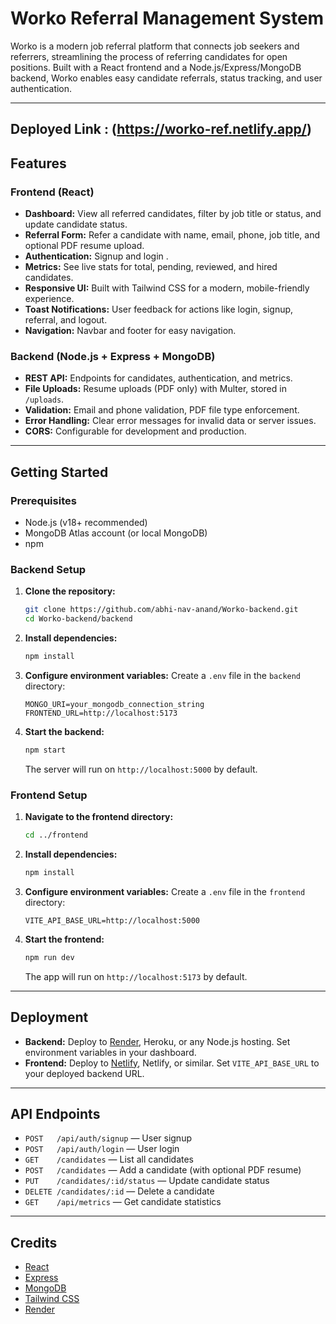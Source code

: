 # Worko Referral Management System

Worko is a modern job referral platform that connects job seekers and referrers, streamlining the process of referring candidates for open positions. Built with a React frontend and a Node.js/Express/MongoDB backend, Worko enables easy candidate referrals, status tracking, and user authentication.

---
## Deployed Link : (https://worko-ref.netlify.app/)

## Features

### Frontend (React)
- **Dashboard:** View all referred candidates, filter by job title or status, and update candidate status.
- **Referral Form:** Refer a candidate with name, email, phone, job title, and optional PDF resume upload.
- **Authentication:** Signup and login .
- **Metrics:** See live stats for total, pending, reviewed, and hired candidates.
- **Responsive UI:** Built with Tailwind CSS for a modern, mobile-friendly experience.
- **Toast Notifications:** User feedback for actions like login, signup, referral, and logout.
- **Navigation:** Navbar and footer for easy navigation.

### Backend (Node.js + Express + MongoDB)
- **REST API:** Endpoints for candidates, authentication, and metrics.
- **File Uploads:** Resume uploads (PDF only) with Multer, stored in `/uploads`.
- **Validation:** Email and phone validation, PDF file type enforcement.
- **Error Handling:** Clear error messages for invalid data or server issues.
- **CORS:** Configurable for development and production.

---

## Getting Started

### Prerequisites
- Node.js (v18+ recommended)
- MongoDB Atlas account (or local MongoDB)
- npm

### Backend Setup

1. **Clone the repository:**
   ```bash
   git clone https://github.com/abhi-nav-anand/Worko-backend.git
   cd Worko-backend/backend
   ```

2. **Install dependencies:**
   ```bash
   npm install
   ```

3. **Configure environment variables:**
   Create a `.env` file in the `backend` directory:
   ```
   MONGO_URI=your_mongodb_connection_string
   FRONTEND_URL=http://localhost:5173
   ```

4. **Start the backend:**
   ```bash
   npm start
   ```
   The server will run on `http://localhost:5000` by default.

### Frontend Setup

1. **Navigate to the frontend directory:**
   ```bash
   cd ../frontend
   ```

2. **Install dependencies:**
   ```bash
   npm install
   ```

3. **Configure environment variables:**
   Create a `.env` file in the `frontend` directory:
   ```
   VITE_API_BASE_URL=http://localhost:5000
   ```

4. **Start the frontend:**
   ```bash
   npm run dev
   ```
   The app will run on `http://localhost:5173` by default.

---

## Deployment

- **Backend:** Deploy to [Render]((https://worko-backend-1-7r3k.onrender.com)), Heroku, or any Node.js hosting. Set environment variables in your dashboard.
- **Frontend:** Deploy to [Netlify](https://worko-ref.netlify.app/), Netlify, or similar. Set `VITE_API_BASE_URL` to your deployed backend URL.

---

## API Endpoints

- `POST   /api/auth/signup` — User signup
- `POST   /api/auth/login` — User login
- `GET    /candidates` — List all candidates
- `POST   /candidates` — Add a candidate (with optional PDF resume)
- `PUT    /candidates/:id/status` — Update candidate status
- `DELETE /candidates/:id` — Delete a candidate
- `GET    /api/metrics` — Get candidate statistics

---


## Credits

- [React](https://react.dev/)
- [Express](https://expressjs.com/)
- [MongoDB](https://www.mongodb.com/)
- [Tailwind CSS](https://tailwindcss.com/)
- [Render](https://render.com/)
